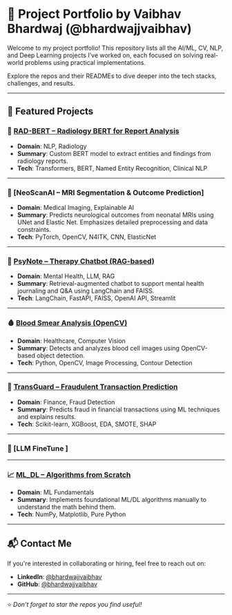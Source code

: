 # 🚀 Project Portfolio by Vaibhav Bhardwaj (@bhardwajjvaibhav)

Welcome to my project portfolio! This repository lists all the AI/ML, CV, NLP, and Deep Learning projects I’ve worked on, each focused on solving real-world problems using practical implementations.

Explore the repos and their READMEs to dive deeper into the tech stacks, challenges, and results.

---

## 📂 Featured Projects

### 🧠 [RAD-BERT – Radiology BERT for Report Analysis](https://github.com/bhardwajjvaibhav/RAD_BERT)
- **Domain**: NLP, Radiology  
- **Summary**: Custom BERT model to extract entities and findings from radiology reports.  
- **Tech**: Transformers, BERT, Named Entity Recognition, Clinical NLP

---
### 🧠 [NeoScanAI – MRI Segmentation & Outcome Prediction]
- **Domain**: Medical Imaging, Explainable AI  
- **Summary**: Predicts neurological outcomes from neonatal MRIs using UNet and Elastic Net. Emphasizes detailed preprocessing and data constraints.  
- **Tech**: PyTorch, OpenCV, N4ITK, CNN, ElasticNet

---

### 💬 [PsyNote – Therapy Chatbot (RAG-based)](https://github.com/bhardwajjvaibhav/PsyNote-RAG_Chatbot)
- **Domain**: Mental Health, LLM, RAG  
- **Summary**: Retrieval-augmented chatbot to support mental health journaling and Q&A using LangChain and FAISS.  
- **Tech**: LangChain, FastAPI, FAISS, OpenAI API, Streamlit

---

### 🩸 [Blood Smear Analysis (OpenCV)](https://github.com/bhardwajjvaibhav/Blood_Smear_Analysis-OpenCV)
- **Domain**: Healthcare, Computer Vision  
- **Summary**: Detects and analyzes blood cell images using OpenCV-based object detection.  
- **Tech**: Python, OpenCV, Image Processing, Contour Detection

---

### 🔐 [TransGuard – Fraudulent Transaction Prediction](https://github.com/bhardwajjvaibhav/TransGuard--Fraudulent_Transaction_Prediction)
- **Domain**: Finance, Fraud Detection  
- **Summary**: Predicts fraud in financial transactions using ML techniques and explains results.  
- **Tech**: Scikit-learn, XGBoost, EDA, SMOTE, SHAP

---

### 🧬 [LLM FineTune ]

---

### 📈 [ML_DL – Algorithms from Scratch](https://github.com/bhardwajjvaibhav/ML_DL--ALgorithms-from-Scratch)
- **Domain**: ML Fundamentals  
- **Summary**: Implements foundational ML/DL algorithms manually to understand the math behind them.  
- **Tech**: NumPy, Matplotlib, Pure Python

---



## 📬 Contact Me

If you're interested in collaborating or hiring, feel free to reach out on:
- **LinkedIn**: [@bhardwajjvaibhav](https://www.linkedin.com/in/bhardwajjvaibhav/)
- **GitHub**: [@bhardwajjvaibhav](https://github.com/bhardwajjvaibhav)

---

⭐️ *Don't forget to star the repos you find useful!*
